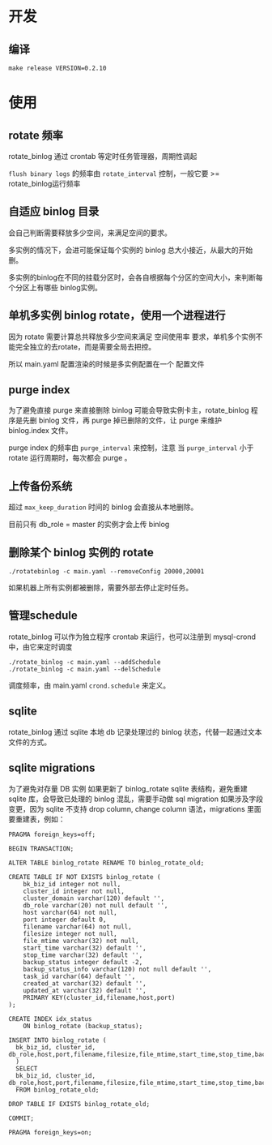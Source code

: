 
# 开发
## 编译
```
make release VERSION=0.2.10
```

# 使用
## rotate 频率
rotate_binlog 通过 crontab 等定时任务管理器，周期性调起

`flush binary logs` 的频率由 `rotate_interval` 控制，一般它要 >= rotate_binlog运行频率

## 自适应 binlog 目录
会自己判断需要释放多少空间，来满足空间的要求。

多实例的情况下，会进可能保证每个实例的 binlog 总大小接近，从最大的开始删。

多实例的binlog在不同的挂载分区时，会各自根据每个分区的空间大小，来判断每个分区上有哪些 binlog实例。


## 单机多实例 binlog rotate，使用一个进程进行
因为 rotate 需要计算总共释放多少空间来满足 空间使用率 要求，单机多个实例不能完全独立的去rotate，而是需要全局去把控。

所以 main.yaml 配置渲染的时候是多实例配置在一个 配置文件

## purge index
为了避免直接 purge 来直接删除 binlog 可能会导致实例卡主，rotate_binlog 程序是先删 binlog 文件，再 purge 掉已删除的文件，让 purge 来维护 binlog.index 文件。

purge index 的频率由 `purge_interval` 来控制，注意 当 `purge_interval` 小于 rotate 运行周期时，每次都会 purge 。

## 上传备份系统
超过 `max_keep_duration` 时间的 binlog 会直接从本地删除。

目前只有 db_role = master 的实例才会上传 binlog

## 删除某个 binlog 实例的 rotate
```
./rotatebinlog -c main.yaml --removeConfig 20000,20001
```
如果机器上所有实例都被删除，需要外部去停止定时任务。

## 管理schedule
rotate_binlog 可以作为独立程序 crontab 来运行，也可以注册到 mysql-crond 中，由它来定时调度
```
./rotate_binlog -c main.yaml --addSchedule
./rotate_binlog -c main.yaml --delSchedule
```
调度频率，由 main.yaml `crond.schedule` 来定义。

## sqlite
rotate_binlog 通过 sqlite 本地 db 记录处理过的 binlog 状态，代替一起通过文本文件的方式。

## sqlite migrations
为了避免对存量 DB 实例 如果更新了 binlog_rotate sqlite 表结构，避免重建 sqlite 库，会导致已处理的 binlog 混乱，需要手动做 sql migration
如果涉及字段变更，因为 sqlite 不支持 drop column, change column 语法，migrations 里面要重建表，例如：
```
PRAGMA foreign_keys=off;

BEGIN TRANSACTION;

ALTER TABLE binlog_rotate RENAME TO binlog_rotate_old;

CREATE TABLE IF NOT EXISTS binlog_rotate (
    bk_biz_id integer not null,
    cluster_id integer not null,
    cluster_domain varchar(120) default '',
    db_role varchar(20) not null default '',
    host varchar(64) not null,
    port integer default 0,
    filename varchar(64) not null,
    filesize integer not null,
    file_mtime varchar(32) not null,
    start_time varchar(32) default '',
    stop_time varchar(32) default '',
    backup_status integer default -2,
    backup_status_info varchar(120) not null default '',
    task_id varchar(64) default '',
    created_at varchar(32) default '',
    updated_at varchar(32) default '',
    PRIMARY KEY(cluster_id,filename,host,port)
);

CREATE INDEX idx_status
    ON binlog_rotate (backup_status);
    
INSERT INTO binlog_rotate (
  bk_biz_id, cluster_id, db_role,host,port,filename,filesize,file_mtime,start_time,stop_time,backup_status,backup_status_info,task_id,created_at,updated_at
  )
  SELECT 
  bk_biz_id, cluster_id, db_role,host,port,filename,filesize,file_mtime,start_time,stop_time,backup_status,backup_status_info,task_id,created_at,updated_at
  FROM binlog_rotate_old;

DROP TABLE IF EXISTS binlog_rotate_old;

COMMIT;

PRAGMA foreign_keys=on;
```